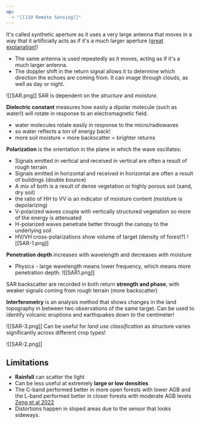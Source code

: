 ```yaml
---
up:
  - "[[110 Remote Sensing]]"
---
```

It's called synthetic aperture as it uses a very large antenna that moves in a way that it artificially acts as if it's a much larger aperture ([great explanation!](https://www.youtube.com/watch?v=u2bUKEi9It4))
- The same antenna is used repeatedly as it moves, acting as if it's a much larger antenna.
- The doppler shift in the return signal allows it to determine which direction the echoes are coming from.
It can image through clouds, as well as day or night.

![[SAR.png]]
SAR is dependent on the *structure* and *moisture*.

**Dielectric constant** measures how easily a dipolar molecule (such as water!) will rotate in response to an electromagnetic field.
- water molecules rotate easily in response to the micro/radiowaves
- so water reflects a ton of energy back!
- more soil moisture = more backscatter = brighter returns

**Polarization** is the orientation in the plane in which the wave oscillates:
- Signals emitted in vertical and received in vertical are often a result of rough terrain
- Signals emitted in horizontal and received in horizontal are often a result of buildings (double bounce)
- A mix of both is a result of dense vegetation or highly porous soil (sand, dry soil)
- the ratio of HH to VV is an indicator of moisture content (moisture is depolarizing)
- V-polarized waves couple with vertically structured vegetation so more of the energy is attenuated
- H-polarized waves penetrate better through the canopy to the underlying soil
- HV/VH cross-polarizations show volume of target (density of forest?)
![[SAR-1.png]]

**Penetration depth** increases with wavelength and decreases with moisture
- Physics - large wavelength means lower frequency, which means more penetration depth.
![[SAR1.png]]

SAR backscatter are recorded in both return **strength and phase**, with weaker signals coming from rough terrain (more backscatter)

**Interferometry** is an analysis method that shows changes in the land topography in between two observations of the same target. Can be used to identify volcanic eruptions and earthquakes down to the centimeter!

![[SAR-3.png]]
Can be useful for *land use classification* as structure varies significantly across different crop types!

![[SAR-2.png]]


## Limitations
- **Rainfall** can scatter the light
- Can be less useful at extremely **large or low densities**
- The C-band performed better in more open forests with lower AGB and the L-band performed better in closer forests with moderate AGB levels [Zeng et al 2022](https://www.mdpi.com/1999-4907/13/3/442)
- Distortions happen in sloped areas due to the sensor that looks sideways.
